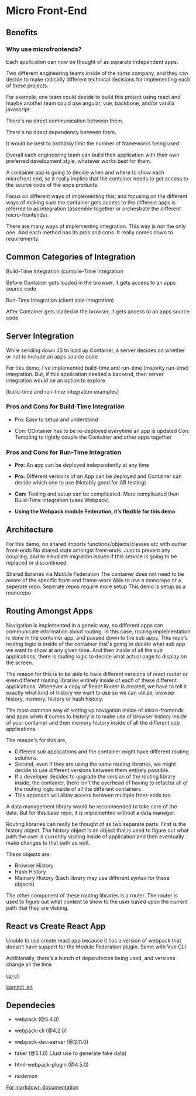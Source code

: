 # Micro Front-End

## Benefits

### Why use microfrontends?

Each application can now be thought of as separate independent apps.

Two different engineering teams inside of the same company, and they can decide to make radically different technical decisions for implementing each of these projects.

For example, one team could decide to build this project using react and maybe another team could use angular, vue, backbone, and/or vanilla javascript.

There's no direct communication between them.

There's no direct dependency between them.

It would be best to probably limit the number of frameworks being used.

Overall each engineering team can build their application with their own preferred
development style, whatever works best for them.

A container app is going to decide when and where to show each microfront end, so it really implies that the container needs to get access to the source code of the apps products.

Focus on different ways of implementing this, and focusing on the different ways of making sure the container gets access to the different apps is referred to as integration (assemble
together or orchestrate the different micro-frontends).

There are many ways of implementing integration. This way is not the only one. And each method has its pros and cons. It really comes down to requirements.

## Common Categories of Integration

Build-Time Integration (compile-Time Integration

Before Container gets loaded in the browser, it gets access to an apps source code

Run-Time Integration (client side integration)

After Container gets loaded in the browser, it gets access to an apps source code

## Server Integration

While sending down JS to load up Container, a server decides on whether or not to include an apps source code

For this demo, I’ve implemented build-time and run-time (majority run-time) integration. But, if this application needed a backend, then server integration would be an option to explore

[build-time and run-time integration examples]

### Pros and Cons for Build-Time Integration

- Pro: Easy to setup and understand

- Con: COntainer has to be re-deployed everytime an app is updated
  Con: Tempting to tightly couple the Container and other apps together

### Pros and Cons for Run-Time Integration

- **Pro:** An app can be deployed independently at any time

- **Pro:** Different versions of an App can be deployed and Container can decide which one to use (Notably good for AB testing)

- **Con:** Tooling and setup can be complicated. More complicated than Build-Time Integration (uses Webpack)

- **Using the Webpack module Federation, it’s flexible for this demo**

## Architecture

For this demo, no shared imports functinos/objects/classes etc with outher front-ends No shared state amongst front-ends. Just to prevent any coupling, and to elevaiate migration issues if this service is going to be replaced or discontinued.

Shared libraries via Module Federation The container does not need to be aware of the specific front-end frame-work Able to use a monorepo or a seperate repo. Seperate repos require more setup This demo is setup as a monorepo

## Routing Amongst Apps

Navigation is implemented in a geneic way, so different apps can communicate information about routing. In this case, routing implementation is done in the container app, and passed down to the sub apps. This repo's routing logic is inside of the container that's going to decide what sub app we want to show at any given time. And then inside of all the sub applications, there is routing logic to decide what actual page to display on the screen.

The reason for this is to be able to have different versions of react router or even different routing libraries entirely inside of each of these different applications. Whenever a copy of React Router is created, we have to tell it exactly what kind of history we want to use so we can utilize, browser history, memory, history or hash history.

The most common way of setting up navigation inside of micro-frontends and apps when it comes to history is to make use of browser history inside of your container and then memory history inside of all the different sub applications.

The reason's for this are,

- Different sub applications and the container might have different routing solutions.
- Second, even if they are using the same routing libraries, we might decide to use different versions between them entirely possible.
- If a developer decides to upgrade the version of the routing library inside, the container, there isn't the overhead of having to refactor all of the routing logic inside of all the different containers.
- This approach will allow access between multiple front-ends too.

A data management library would be recommended to take care of the data. But for this base repo, it is implemented without a data manager.

Routing libraries can really be thought of as two separate parts. First is the history object. The history object is an object that is used to figure out what path the user is currently visiting inside of application and then eventually make changes to that path as well.

These objects are:

- Browser History
- Hash History
- Memory History
  (Each library may use different syntax for these objects)

The other component of these routing libraries is a router. The router is used to figure out what content to show to the user based upon the current path that they are visiting.

## React vs Create React App

Unable to use create react app because it has a version of webpack that doesn’t have support for the Module Federation plugin. Same with Vue CLI

Additionally, there’s a bunch of dependecies being used, and versions change all the time

[cz-cli](https://github.com/commitizen/cz-cli)

[commit lint](https://github.com/conventional-changelog/commitlint)

## Dependecies

- webpack (@5.4.0)

- webpack-cli (@4.2.0)

- webpack-dev-server (@3.11.0)

- faker (@5.1.0)
  (Just use to generate fake data)

- html-webpack-plugin (@4.5.0)

- nodemon

[For markdown documentation](https://guides.github.com/features/mastering-markdown/)
